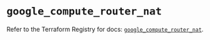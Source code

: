 # `google_compute_router_nat`

Refer to the Terraform Registry for docs: [`google_compute_router_nat`](https://registry.terraform.io/providers/hashicorp/google/6.38.0/docs/resources/compute_router_nat).
